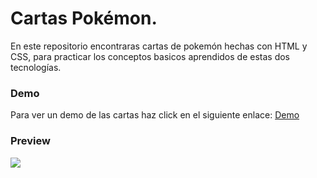 # Cartas Pokémon.
En este repositorio encontraras cartas de pokemón hechas con HTML y CSS, para practicar los conceptos basicos aprendidos de estas dos tecnologías.

### Demo
Para ver un demo de las cartas haz click en el siguiente enlace: [Demo](https://estebanraigosa.github.io/Cartas-Pokemon/)

### Preview

[![](https://i.imgur.com/rVZreVV.png)](https://i.imgur.com/rVZreVV.png)

